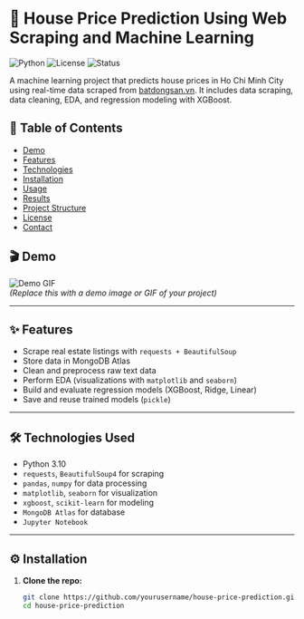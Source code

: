 # 🏡 House Price Prediction Using Web Scraping and Machine Learning

![Python](https://img.shields.io/badge/Python-3.10-blue.svg)
![License](https://img.shields.io/badge/License-MIT-green.svg)
![Status](https://img.shields.io/badge/status-completed-success.svg)

A machine learning project that predicts house prices in Ho Chi Minh City using real-time data scraped from [batdongsan.vn](https://batdongsan.vn). It includes data scraping, data cleaning, EDA, and regression modeling with XGBoost.

## 📂 Table of Contents

- [Demo](#-demo)
- [Features](#-features)
- [Technologies](#-technologies-used)
- [Installation](#-installation)
- [Usage](#-usage)
- [Results](#-results)
- [Project Structure](#-project-structure)
- [License](#-license)
- [Contact](#-contact)

## 🎬 Demo

![Demo GIF](demo/demo.gif)  
*(Replace this with a demo image or GIF of your project)*

---

## ✨ Features

- Scrape real estate listings with `requests + BeautifulSoup`
- Store data in MongoDB Atlas
- Clean and preprocess raw text data
- Perform EDA (visualizations with `matplotlib` and `seaborn`)
- Build and evaluate regression models (XGBoost, Ridge, Linear)
- Save and reuse trained models (`pickle`)

---

## 🛠️ Technologies Used

- Python 3.10
- `requests`, `BeautifulSoup4` for scraping
- `pandas`, `numpy` for data processing
- `matplotlib`, `seaborn` for visualization
- `xgboost`, `scikit-learn` for modeling
- `MongoDB Atlas` for database
- `Jupyter Notebook`

---

## ⚙️ Installation

1. **Clone the repo:**
   ```bash
   git clone https://github.com/yourusername/house-price-prediction.git
   cd house-price-prediction
